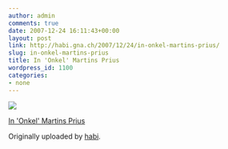 ```yaml
---
author: admin
comments: true
date: 2007-12-24 16:11:43+00:00
layout: post
link: http://habi.gna.ch/2007/12/24/in-onkel-martins-prius/
slug: in-onkel-martins-prius
title: In 'Onkel' Martins Prius
wordpress_id: 1100
categories:
- none
---
```



 [![](http://farm3.static.flickr.com/2137/2132884083_4a1fb995c6_m.jpg)](http://www.flickr.com/photos/habi/2132884083/)
   

 
  [In 'Onkel' Martins Prius](http://www.flickr.com/photos/habi/2132884083/)
    

  Originally uploaded by [habi](http://www.flickr.com/people/habi/).
 




  

